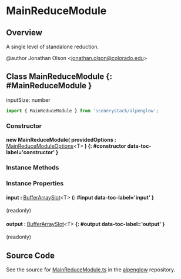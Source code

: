 # MainReduceModule

## Overview

A single level of standalone reduction.

@author Jonathan Olson &lt;jonathan.olson@colorado.edu&gt;

## Class MainReduceModule {: #MainReduceModule }


inputSize: number

```js
import { MainReduceModule } from 'scenerystack/alpenglow';
```
### Constructor

#### new MainReduceModule( providedOptions : <span style="font-weight: 400;">[MainReduceModuleOptions](../alpenglow/MainReduceModule.md#MainReduceModuleOptions)&lt;T&gt;</span> ) {: #constructor data-toc-label='constructor' }

### Instance Methods



### Instance Properties

#### input : <span style="font-weight: 400;">[BufferArraySlot](../alpenglow/BufferArraySlot.md)&lt;T&gt;</span> {: #input data-toc-label='input' }

(readonly)

#### output : <span style="font-weight: 400;">[BufferArraySlot](../alpenglow/BufferArraySlot.md)&lt;T&gt;</span> {: #output data-toc-label='output' }

(readonly)



## Source Code

See the source for [MainReduceModule.ts](https://github.com/phetsims/alpenglow/blob/main/js/webgpu/modules/gpu/MainReduceModule.ts) in the [alpenglow](https://github.com/phetsims/alpenglow) repository.
